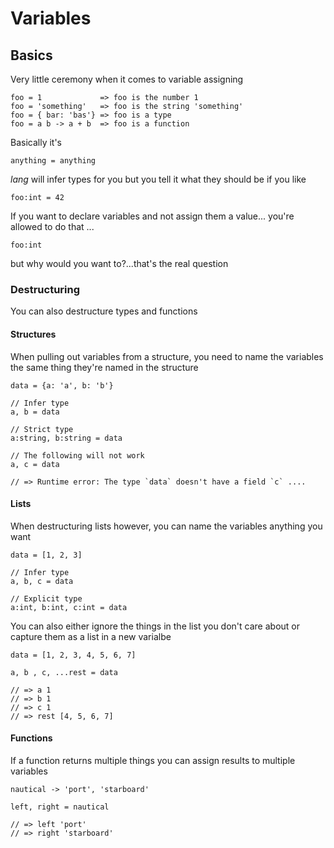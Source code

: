 # Variables

## Basics

Very little ceremony when it comes to variable assigning

```
foo = 1             => foo is the number 1
foo = 'something'   => foo is the string 'something'
foo = { bar: 'bas'} => foo is a type
foo = a b -> a + b  => foo is a function
```

Basically it's 

```
anything = anything
```

_lang_ will infer types for you but you tell it what they should be if you like

```
foo:int = 42
```

If you want to declare variables and not assign them a value... you're allowed
to do that ...

```
foo:int
```

but why would you want to?...that's the real question

### Destructuring

You can also destructure types and functions

#### Structures

When pulling out variables from a structure, you need to name the variables the
same thing they're named in the structure

```
data = {a: 'a', b: 'b'}

// Infer type
a, b = data

// Strict type
a:string, b:string = data

// The following will not work
a, c = data

// => Runtime error: The type `data` doesn't have a field `c` ....

```

#### Lists

When destructuring lists however, you can name the variables anything you want

```
data = [1, 2, 3]

// Infer type
a, b, c = data

// Explicit type
a:int, b:int, c:int = data
```

You can also either ignore the things in the list you don't care about or
capture them as a list in a new varialbe

```
data = [1, 2, 3, 4, 5, 6, 7]

a, b , c, ...rest = data

// => a 1
// => b 1
// => c 1
// => rest [4, 5, 6, 7]
```

#### Functions

If a function returns multiple things you can assign results to
multiple variables

```
nautical -> 'port', 'starboard'

left, right = nautical

// => left 'port'
// => right 'starboard'
```
